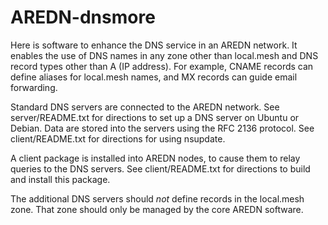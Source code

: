 # AREDN-dnsmore
Here is software to enhance the DNS service in an AREDN network.
It enables the use of DNS names in any zone other than local.mesh
and DNS record types other than A (IP address).
For example, CNAME records can define aliases for local.mesh names,
and MX records can guide email forwarding.

Standard DNS servers are connected to the AREDN network.
See server/README.txt for directions to set up a DNS server on Ubuntu or Debian.
Data are stored into the servers using the RFC 2136 protocol.
See client/README.txt for directions for using nsupdate.

A client package is installed into AREDN nodes,
to cause them to relay queries to the DNS servers.
See client/README.txt for directions to build and install this package.

The additional DNS servers should *not* define records in the local.mesh zone.
That zone should only be managed by the core AREDN software.
